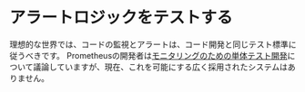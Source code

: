 # アラートロジックをテストする

理想的な世界では、コードの監視とアラートは、コード開発と同じテスト標準に従うべきです。
Prometheusの開発者は[モニタリングのための単体テスト開発](http://bit.ly/2JcobXe)について議論していますが、現在、これを可能にする広く採用されたシステムはありません。
